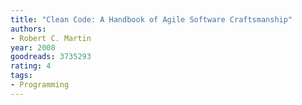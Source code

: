 ```yaml
---
title: "Clean Code: A Handbook of Agile Software Craftsmanship"
authors:
- Robert C. Martin
year: 2008
goodreads: 3735293
rating: 4
tags:
- Programming
---
```

